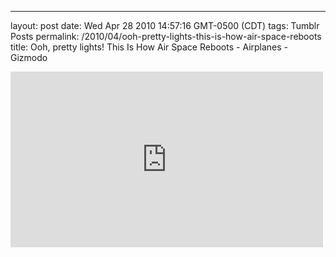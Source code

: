 ---
layout: post
date: Wed Apr 28 2010 14:57:16 GMT-0500 (CDT)
tags: Tumblr Posts
permalink: /2010/04/ooh-pretty-lights-this-is-how-air-space-reboots
title: Ooh, pretty lights!
This Is How Air Space Reboots - Airplanes - Gizmodo

<iframe src="https://player.vimeo.com/video/11205494?title=0&amp;byline=0&amp;portrait=0" width="500" height="281" frameborder="0" title="Airspace Rebooted" webkitallowfullscreen="" mozallowfullscreen="" allowfullscreen=""></iframe>
